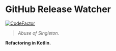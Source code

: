 # GitHub Release Watcher

[![CodeFactor](https://www.codefactor.io/repository/github/45gfg9/mirai-release-watcher-plugin/badge/kt)](https://www.codefactor.io/repository/github/45gfg9/mirai-release-watcher-plugin/overview/kt)

> *Abuse of Singleton.*

**Refactoring in Kotlin.**
